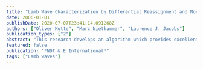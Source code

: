 ```yaml
---
title: "Lamb Wave Characterization by Differential Reassignment and Nonlinear Anisotropic Diffusion"
date: 2006-01-01
publishDate: 2020-07-07T23:41:14.091268Z
authors: ["Oliver Kotte", "Marc Niethammer", "Laurence J. Jacobs"]
publication_types: ["2"]
abstract: "This research develops an algorithm which provides excellent localization of Lamb wave dispersion curves while eliminating spurious components. This result is achieved by combining a differential reassignment procedure with non-linear anisotropic diffusion. This study examines the reassignment and diffusion components individually, before developing a combined algorithm. This combined algorithm is then applied to experimentally measured Lamb waves to develop an image of the dispersion curves of a plate with excellent clarity and definition. These dispersion curves are then used to increase the accuracy of a previously developed procedure to locate a notch."
featured: false
publication: "*NDT & E International*"
tags: ["Lamb waves"]
---
```


